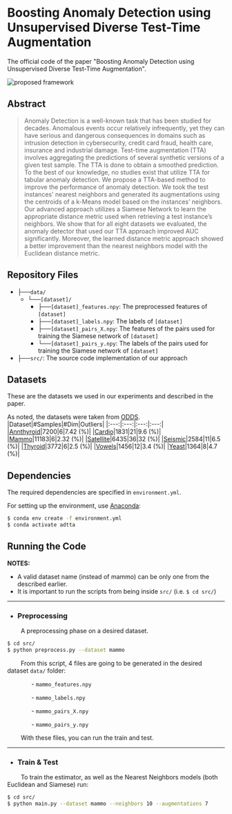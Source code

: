# Boosting Anomaly Detection using Unsupervised Diverse Test-Time Augmentation
The official code of the paper "Boosting Anomaly Detection using Unsupervised Diverse Test-Time Augmentation".

![proposed framework](https://github.com/nivgold/ADTTA/blob/main/framework.png)

## Abstract

> Anomaly Detection is a well-known task that has been studied for decades. Anomalous events occur relatively infrequently, yet they can have serious and dangerous consequences in domains such as intrusion detection in cybersecurity, credit card fraud, health care, insurance and industrial damage.
Test-time augmentation (TTA) involves aggregating the predictions of several synthetic versions of a given test sample. The TTA is done to obtain a smoothed prediction.
To the best of our knowledge, no studies exist that utilize TTA for tabular anomaly detection. We propose a TTA-based method to improve the performance of anomaly detection. We took the test instances' nearest neighbors and generated its augmentations using the centroids of a k-Means model based on the instances’ neighbors. Our advanced approach utilizes a Siamese Network to learn the appropriate distance metric used when retrieving a test instance’s neighbors. We show that for all eight datasets we evaluated, the anomaly detector that used our TTA approach improved AUC significantly. Moreover, the learned distance metric approach showed a better improvement than the nearest neighbors model with the Euclidean distance metric.


## Repository Files

- ├──`data/`
  - └──`[dataset]/`
    - ├──`[dataset]_features.npy`: The preprocessed features of `[dataset]`
    - ├──`[dataset]_labels.npy`: The labels of `[dataset]`
    - ├──`[dataset]_pairs_X.npy`: The features of the pairs used for training the Siamese network of `[dataset]`
    - └──`[dataset]_pairs_y.npy`: The labels of the pairs used for training the Siamese network of `[dataset]`
- ├──`src/`: The source code implementation of our approach 


## Datasets

These are the datasets we used in our experiments and described in the paper.

As noted, the datasets were taken from [ODDS](http://odds.cs.stonybrook.edu/).
|Dataset|#Samples|#Dim|Outliers|
|:---:|:---:|:---:|:---:|
|[Annthyroid](http://odds.cs.stonybrook.edu/annthyroid-dataset/)|7200|6|7.42 (%)|
|[Cardio](http://odds.cs.stonybrook.edu/cardiotocogrpahy-dataset/)|1831|21|9.6 (%)|
|[Mammo](http://odds.cs.stonybrook.edu/mammography-dataset/)|11183|6|2.32 (%)|
|[Satellite](http://odds.cs.stonybrook.edu/satellite-dataset/)|6435|36|32 (%)|
|[Seismic](http://odds.cs.stonybrook.edu/seismic-dataset/)|2584|11|6.5 (%)|
|[Thyroid](http://odds.cs.stonybrook.edu/thyroid-disease-dataset/)|3772|6|2.5 (%)|
|[Vowels](http://odds.cs.stonybrook.edu/japanese-vowels-data/)|1456|12|3.4 (%)|
|[Yeast](https://archive.ics.uci.edu/ml/datasets/Yeast)|1364|8|4.7 (%)|


## Dependencies

The required dependencies are specified in `environment.yml`.

For setting up the environment, use [Anaconda](https://www.anaconda.com/):
```bash
$ conda env create -f environment.yml
$ conda activate adtta
```


## Running the Code

**NOTES:**

- A valid dataset name (instead of mammo) can be only one from the described earlier.
- It is important to run the scripts from being inside `src/` (i.e. ```$ cd src/```)

---

* ### **Preprocessing**
        
&nbsp;&nbsp;&nbsp;&nbsp;&nbsp;&nbsp;&nbsp;&nbsp;A preprocessing phase on a desired dataset.

```bash
$ cd src/
$ python preprocess.py --dataset mammo
```

&nbsp;&nbsp;&nbsp;&nbsp;&nbsp;&nbsp;&nbsp;&nbsp;From this script, 4 files are going to be generated in the desired dataset `data/` folder:

&emsp;&emsp;&emsp;&emsp;- `mammo_features.npy`

&emsp;&emsp;&emsp;&emsp;- `mammo_labels.npy`

&emsp;&emsp;&emsp;&emsp;- `mammo_pairs_X.npy`

&emsp;&emsp;&emsp;&emsp;- `mammo_pairs_y.npy`


&nbsp;&nbsp;&nbsp;&nbsp;&nbsp;&nbsp;&nbsp;&nbsp;With these files, you can run the train and test.

---

* ### **Train & Test**

&nbsp;&nbsp;&nbsp;&nbsp;&nbsp;&nbsp;&nbsp;&nbsp;To train the estimator, as well as the Nearest Neighbors models (both Euclidean and Siamese) run:

```bash
$ cd src/
$ python main.py --dataset mammo --neighbors 10 --augmentations 7
```
